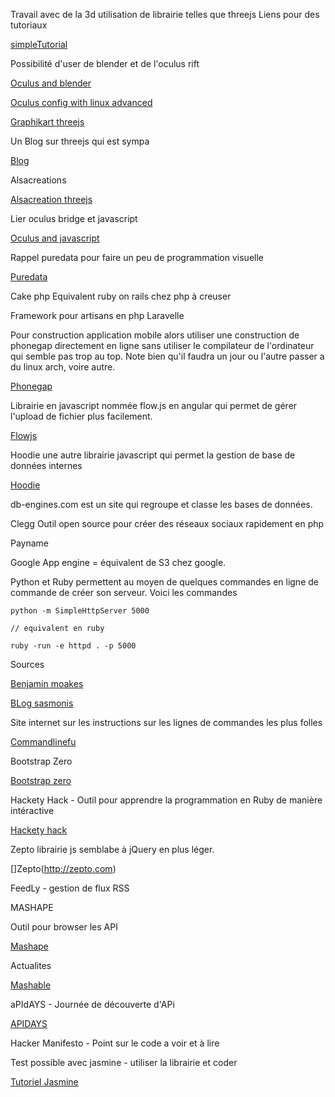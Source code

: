 Travail avec de la 3d utilisation de librairie telles que threejs
Liens pour des tutoriaux


[simpleTutorial](http://aerotwist.com/tutorials/getting-started-with-three-js/)

Possibilité d'user de blender et de l'oculus rift

[Oculus and blender](http://lubosz.wordpress.com/tag/oculus-rift/)

[Oculus config with linux advanced](http://doc-ok.org/?p=639)

[Graphikart threejs](http://www.grafikart.fr/tutoriels/javascript/three-js-3d-289)

Un Blog sur threejs qui est sympa

[Blog](http://learningthreejs.com/)

Alsacreations

[Alsacreation threejs](http://www.alsacreations.com/tuto/lire/1572-webgl-3d-three-canvas-threejs.html)

Lier oculus bridge et javascript

[Oculus and javascript](http://paddytherabbit.com/set-web-based-oculus-rift-world/)

Rappel puredata pour faire un peu de programmation visuelle

[Puredata](http://puredata.info/)

Cake php
Equivalent ruby on rails chez php à creuser

Framework pour artisans en php
Laravelle

Pour construction application mobile alors utiliser une construction de phonegap directement en ligne sans utiliser le compilateur de l'ordinateur qui semble pas trop au top.
Note bien qu'il faudra un jour ou l'autre passer a du linux arch, voire autre.

[Phonegap](http://build.phonegap.com)


Librairie en javascript nommée flow.js en angular qui permet de gérer l'upload de fichier plus facilement.

[Flowjs](http://flowjs.github.io/ng-flow/)

Hoodie une autre librairie javascript qui permet la gestion de base de données internes

[Hoodie](http://hood.ie/intro)

db-engines.com est un site qui regroupe et classe les bases de données.

Clegg Outil open source pour créer des réseaux sociaux rapidement en php 

Payname


Google App engine = équivalent de S3 chez google.


Python et Ruby permettent au moyen de quelques commandes en ligne de commande de créer son serveur.
Voici les commandes 


```
python -m SimpleHttpServer 5000

// equivalent en ruby 

ruby -run -e httpd . -p 5000

```



Sources 

[Benjamin moakes](http://www.benjaminoakes.com/2013/09/13/ruby-simple-http-server-minimalist-rake/)

[BLog sasmonis](http://blog.samsonis.me/2010/02/rubys-python-simplehttpserver/)



Site internet sur les instructions sur les lignes de commandes les plus folles

[Commandlinefu](http://www.commandlinefu.com/commands/browse)

Bootstrap Zero 

[Bootstrap zero](http://bootstrapzero.com/)

Hackety Hack - Outil pour apprendre la programmation en Ruby de manière intéractive

[Hackety hack](http://hackety.com/)

Zepto librairie js semblabe à jQuery en plus léger.

[]Zepto(http://zepto.com)

FeedLy  - gestion de flux RSS

MASHAPE

Outil pour browser les API

[Mashape](https://www.mashape.com)

Actualites 

[Mashable](http://mashable.com/)

aPIdAYS - Journée de découverte d'APi

[APIDAYS](http://apidays.io/)

Hacker Manifesto - Point sur le code a voir et à lire

Test possible avec jasmine - utiliser la librairie et coder 

[Tutoriel Jasmine](http://evanhahn.com/how-do-i-jasmine/)
